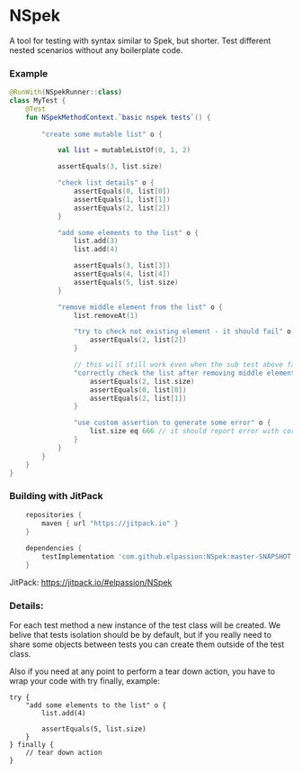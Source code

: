# NSpek
A tool for testing with syntax similar to Spek, but shorter.
Test different nested scenarios without any boilerplate code.

### Example
```kotlin
@RunWith(NSpekRunner::class)
class MyTest {
    @Test
    fun NSpekMethodContext.`basic nspek tests`() {
    
        "create some mutable list" o {

            val list = mutableListOf(0, 1, 2)

            assertEquals(3, list.size)

            "check list details" o {
                assertEquals(0, list[0])
                assertEquals(1, list[1])
                assertEquals(2, list[2])
            }

            "add some elements to the list" o {
                list.add(3)
                list.add(4)

                assertEquals(3, list[3])
                assertEquals(4, list[4])
                assertEquals(5, list.size)
            }

            "remove middle element from the list" o {
                list.removeAt(1)

                "try to check not existing element - it should fail" o {
                    assertEquals(2, list[2])
                }

                // this will still work even when the sub test above fails
                "correctly check the list after removing middle element" o {
                    assertEquals(2, list.size)
                    assertEquals(0, list[0])
                    assertEquals(2, list[1])
                }

                "use custom assertion to generate some error" o {
                    list.size eq 666 // it should report error with correct line number
                }
            }
        }
    }
}
```

### Building with JitPack
```gradle
    repositories {
        maven { url "https://jitpack.io" }
    }
   
    dependencies {
        testImplementation 'com.github.elpassion:NSpek:master-SNAPSHOT'
    }
```

JitPack: https://jitpack.io/#elpassion/NSpek

### Details:

For each test method a new instance of the test class will be created.
We belive that tests isolation should be by default, but if you really need to share some
objects between tests you can create them outside of the test class.

Also if you need at any point to perform a tear down action, you have to wrap your code with try finally, example:

```
try {
    "add some elements to the list" o {
        list.add(4)

        assertEquals(5, list.size)
    }
} finally {
    // tear down action
}
```

